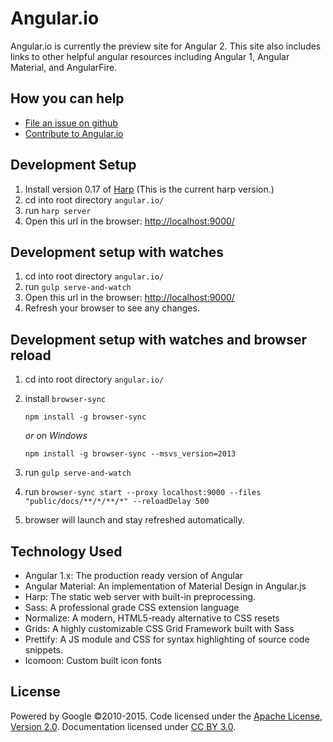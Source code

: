# Angular.io
Angular.io is currently the preview site for Angular 2. This site also includes links to other helpful angular resources including Angular 1, Angular Material, and AngularFire.

## How you can help
- [File an issue on github](https://github.com/angular/angular.io/issues)
- [Contribute to Angular.io](https://github.com/angular/angular.js/blob/master/CONTRIBUTING.md)


## Development Setup
1. Install version 0.17 of [Harp](http://harpjs.com/) (This is the current harp version.)
2. cd into root directory `angular.io/`
3. run `harp server`
4. Open this url in the browser: [http://localhost:9000/](http://localhost:9000/)

## Development setup with watches
 1. cd into root directory `angular.io/`
 2. run `gulp serve-and-watch`
 3. Open this url in the browser: [http://localhost:9000/](http://localhost:9000/)
 4. Refresh your browser to see any changes.

## Development setup with watches and browser reload
 1. cd into root directory `angular.io/`
 2. install `browser-sync`

    `npm install -g browser-sync`<br/>

       *or on Windows*<br/>

    `npm install -g browser-sync --msvs_version=2013`

 3. run `gulp serve-and-watch`
 4. run `browser-sync start --proxy localhost:9000 --files "public/docs/**/*/**/*" --reloadDelay 500`
 5. browser will launch and stay refreshed automatically.

## Technology Used
- Angular 1.x: The production ready version of Angular
- Angular Material: An implementation of Material Design in Angular.js
- Harp: The static web server with built-in preprocessing.
- Sass: A professional grade CSS extension language
- Normalize: A modern, HTML5-ready alternative to CSS resets
- Grids: A highly customizable CSS Grid Framework built with Sass
- Prettify: A JS module and CSS for syntax highlighting of source code snippets.
- Icomoon: Custom built icon fonts


## License
Powered by Google ©2010-2015. Code licensed under the [Apache License, Version 2.0](http://www.apache.org/licenses/LICENSE-2.0). Documentation licensed under [CC BY 3.0](http://creativecommons.org/licenses/by/3.0/).
